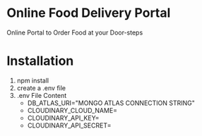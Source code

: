 # Online Food Delivery Portal

Online Portal to Order Food at your Door-steps

# Installation

1. npm install
2. create a .env file
3. .env File Content
   - DB_ATLAS_URI="MONGO ATLAS CONNECTION STRING"
   - CLOUDINARY_CLOUD_NAME=<cloud-name>
   - CLOUDINARY_API_KEY=<api-key>
   - CLOUDINARY_API_SECRET=<api-secret>
